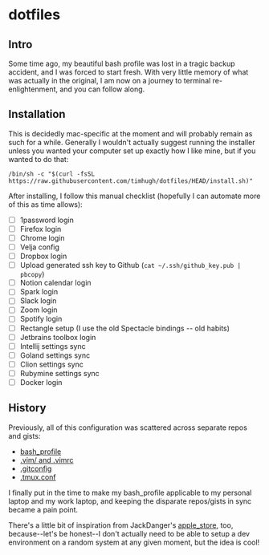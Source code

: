 # dotfiles

## Intro

Some time ago, my beautiful bash profile was lost in a tragic backup accident, and I was forced to start fresh. With very little memory of what was actually in the original, I am now on a journey to terminal re-enlightenment, and you can follow along.

## Installation

This is decidedly mac-specific at the moment and will probably remain as such for a while. Generally I wouldn't actually suggest running the installer unless you wanted your computer set up exactly how I like mine, but if you wanted to do that:

```
/bin/sh -c "$(curl -fsSL https://raw.githubusercontent.com/timhugh/dotfiles/HEAD/install.sh)"
```

After installing, I follow this manual checklist (hopefully I can automate more of this as time allows):
-[ ] 1password login
-[ ] Firefox login
-[ ] Chrome login
-[ ] Velja config
-[ ] Dropbox login
-[ ] Upload generated ssh key to Github (`cat ~/.ssh/github_key.pub | pbcopy`)
-[ ] Notion calendar login
-[ ] Spark login
-[ ] Slack login
-[ ] Zoom login
-[ ] Spotify login
-[ ] Rectangle setup (I use the old Spectacle bindings -- old habits)
-[ ] Jetbrains toolbox login
-[ ] Intellij settings sync
-[ ] Goland settings sync
-[ ] Clion settings sync
-[ ] Rubymine settings sync
-[ ] Docker login

## History

Previously, all of this configuration was scattered across separate repos and gists:

- [bash_profile](https://github.com/timhugh/bash_profile)
- [.vim/ and .vimrc](https://github.com/timhugh/vim)
- [.gitconfig](https://gist.github.com/timhugh/9b6303ffcc00fbc2b84a)
- [.tmux.conf](https://gist.github.com/timhugh/b39ae27a39c4d3aca4040b38b1e7f911)

I finally put in the time to make my bash_profile applicable to my personal laptop and my work laptop, and keeping the disparate repos/gists in sync became a pain point.

There's a little bit of inspiration from JackDanger's [apple_store](https://github.com/JackDanger/apple_store), too, because--let's be honest--I don't actually need to be able to setup a dev environment on a random system at any given moment, but the idea is cool!
